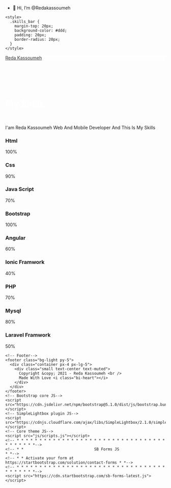 - 👋 Hi, I’m @Redakassoumeh
  
<!DOCTYPE html>
<html lang="en">
  <head>
    <meta charset="utf-8" />
    <meta
      name="viewport"
      content="width=device-width, initial-scale=1, shrink-to-fit=no"
    />
    <meta name="description" content="" />
    <meta name="author" content="" />
    <title>Reda's Profile</title>
    <meta
      name="description"
      content="A Profile About Programmer Reda Kassoumeh Showing My Products, Skills And Communication Accounts"
    />
    <!-- Favicon-->
    <link rel="icon" type="image/x-icon" href="assets/favicon.ico" />
    <!-- Bootstrap Icons-->
    <link
      href="https://cdn.jsdelivr.net/npm/bootstrap-icons@1.5.0/font/bootstrap-icons.css"
      rel="stylesheet"
    />
    <!-- Google fonts-->
    <link
      href="https://fonts.googleapis.com/css?family=Merriweather+Sans:400,700"
      rel="stylesheet"
    />
    <link
      href="https://fonts.googleapis.com/css?family=Merriweather:400,300,300italic,400italic,700,700italic"
      rel="stylesheet"
      type="text/css"
    />
    <!-- SimpleLightbox plugin CSS-->
    <link
      href="https://cdnjs.cloudflare.com/ajax/libs/SimpleLightbox/2.1.0/simpleLightbox.min.css"
      rel="stylesheet"
    />
    <!-- Core theme CSS (includes Bootstrap)-->
    <link href="css/styles.css" rel="stylesheet" />

    <style>
      .skills_bar {
        margin-top: 20px;
        background-color: #ddd;
        padding: 20px;
        border-radius: 20px;
      }
    </style>
  </head>
  <body id="page-top">
    <!-- Navigation-->
    <nav
      class="navbar navbar-expand-lg navbar-light fixed-top"
      id="mainNav"
      style="background-color: white; opacity: 80%;"
    >
      <div class="container-fluid">
        <a class="navbar-brand" style="color: black" href="#page-top"
          >Reda Kassoumeh</a
        >
      </div>
    </nav>
    <!-- header -->
    <div
      class="my-skills"
      style="background-color: var(--bs-red); padding: 10px 0; margin-top: 70px;"
    >
      <div class="container">
        <h1 style="color: white">My Skills</h1>
      </div>
    </div>
    <!-- content -->
    <div class="container">
      <p style="margin-top: 20px;">I'am Reda Kassoumeh Web And Mobile Developer And This Is My Skills</p>
      <div class="skills_bar">
        <h3>Html</h3>
        <div class="progress">
          <div
            class="progress-bar"
            role="progressbar"
            style="width: 100%"
            aria-valuenow="25"
            aria-valuemin="0"
            aria-valuemax="100"
          >
            100%
          </div>
        </div>
      </div>
      <div class="skills_bar">
        <h3>Css</h3>
        <div class="progress">
          <div
            class="progress-bar"
            role="progressbar"
            style="width: 90%"
            aria-valuenow="25"
            aria-valuemin="0"
            aria-valuemax="100"
          >
            90%
          </div>
        </div>
      </div>
      <div class="skills_bar">
        <h3>Java Script</h3>
        <div class="progress">
          <div
            class="progress-bar"
            role="progressbar"
            style="width: 70%"
            aria-valuenow="25"
            aria-valuemin="0"
            aria-valuemax="100"
          >
            70%
          </div>
        </div>
      </div>
      <div class="skills_bar">
        <h3>Bootstrap</h3>
        <div class="progress">
          <div
            class="progress-bar"
            role="progressbar"
            style="width: 100%"
            aria-valuenow="25"
            aria-valuemin="0"
            aria-valuemax="100"
          >
            100%
          </div>
        </div>
      </div>
      <div class="skills_bar">
        <h3>Angular</h3>
        <div class="progress">
          <div
            class="progress-bar"
            role="progressbar"
            style="width: 60%"
            aria-valuenow="25"
            aria-valuemin="0"
            aria-valuemax="100"
          >
            60%
          </div>
        </div>
      </div>
      <div class="skills_bar">
        <h3>Ionic Framwork</h3>
        <div class="progress">
          <div
            class="progress-bar"
            role="progressbar"
            style="width: 40%"
            aria-valuenow="25"
            aria-valuemin="0"
            aria-valuemax="100"
          >
            40%
          </div>
        </div>
      </div>
      <div class="skills_bar">
        <h3>PHP</h3>
        <div class="progress">
          <div
            class="progress-bar"
            role="progressbar"
            style="width: 70%"
            aria-valuenow="25"
            aria-valuemin="0"
            aria-valuemax="100"
          >
            70%
          </div>
        </div>
      </div>
      <div class="skills_bar">
        <h3>Mysql</h3>
        <div class="progress">
          <div
            class="progress-bar"
            role="progressbar"
            style="width: 80%"
            aria-valuenow="25"
            aria-valuemin="0"
            aria-valuemax="100"
          >
            80%
          </div>
        </div>
      </div>
      <div class="skills_bar">
        <h3>Laravel Framwork</h3>
        <div class="progress">
          <div
            class="progress-bar"
            role="progressbar"
            style="width: 50%"
            aria-valuenow="25"
            aria-valuemin="0"
            aria-valuemax="100"
          >
            50%
          </div>
        </div>
      </div>
    </div>

    <!-- Footer-->
    <footer class="bg-light py-5">
      <div class="container px-4 px-lg-5">
        <div class="small text-center text-muted">
          Copyright &copy; 2021 - Reda Kassoumeh <br />
          Made With Love <i class="bi-heart"></i>
        </div>
      </div>
    </footer>
    <!-- Bootstrap core JS-->
    <script src="https://cdn.jsdelivr.net/npm/bootstrap@5.1.0/dist/js/bootstrap.bundle.min.js"></script>
    <!-- SimpleLightbox plugin JS-->
    <script src="https://cdnjs.cloudflare.com/ajax/libs/SimpleLightbox/2.1.0/simpleLightbox.min.js"></script>
    <!-- Core theme JS-->
    <script src="js/scripts.js"></script>
    <!-- * * * * * * * * * * * * * * * * * * * * * * * * * * * * * * * * * * * * * * * *-->
    <!-- * *                               SB Forms JS                               * *-->
    <!-- * * Activate your form at https://startbootstrap.com/solution/contact-forms * *-->
    <!-- * * * * * * * * * * * * * * * * * * * * * * * * * * * * * * * * * * * * * * * *-->
    <script src="https://cdn.startbootstrap.com/sb-forms-latest.js"></script>
  </body>
</html>
